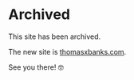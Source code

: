   <h1>Archived</h1>

  <p>This site has been archived.</p>

  <p>The new site is <a href="https://thomasxbanks.com">thomasxbanks.com</a>.</p>

  <p>See you there! 🤓</p>